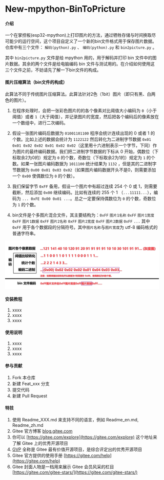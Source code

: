 # New-mpython-BinToPricture

#### 介绍
一个在掌控板(esp32-mpython)上打印图片的方法，通过牺牲存储与时间换取尽可能少的运行空间，这个项目自定义了一个新的bin文件格式用于保存图片数据。仓库中有三个文件： `解码(python).py` 、 `编码(python).py` 和 `bin2picture.py` 。

其中 `bin2picture.py` 文件是给 mpython 用的，用于解码并打印 bin 文件中的图片数据。其余的两个文件是给电脑编码 bin 文件与测试用的。在介绍如何使用这三个文件之前，不妨请先了解一下bin文件的构成。

#### 图片压缩算法（bin文件的构成）
此算法不同于传统图片压缩算法。此算法针对2色（1bit）图片（即只有黑、白两色的图片）。

1. 在程序处理时，会把一张彩色图片的的各个像素对比阈值大小编码为 `0`（小于阈值）或者 `1`（大于阈值），并记录图片的宽度，然后把各个编码后的像素放在一个数组中，进行二次编码。

2. 假设一张图片编码后数据为 `01001101100` 程序会统计连续出现的 0 或者 1 的个数。比如上述的数据会统计为 `1122122` 然后转化为二进制字节数据 `0x01 0x01 0x02 0x02 0x01 0x02 0x02`（这里用十六进制表示一个字节，下同）作为图片的最终编码数据。我们把二进制字节数据的下标从 0 开始，偶数位（下标取余2为0的）规定为 `0` 的个数，奇数位（下标取余2为1的）规定为 `1` 的个数。如果一张图片编码数据为 `1011100` 统计结果为 `1132` ，但是其的二进制字节数据为 `0x00 0x01 0x03 0x02`（如果图片编码数据开头不是0，则需要添加一个 `0x00` 使偶数位为 `0` 的个数）。

3. 我们保留字节 `0xFF` 备用，假设一个图片中有超过连续 254 个 0 或 1，则需要截断，然后添加 `0x00` 继续编码。比如有连续的 255 个 1 （`...11111...`），编码为 `... 0xFE 0x00 0x01 ...`。总之一定要保持偶数位为 `0` 的个数，奇数位为 `1` 的个数。

4. bin文件是个多图片混合文件，其主要结构为：`0xFF` `图片1名称` `0xFF` `图片1宽度` `0xFF` `图片1数据` `0xFF` `图片2名称` `0xFF` `图片2宽度` `0xFF` `图片2数据` `0xFF` `...` 其中 `0xFF` 用于各个数据段的分隔符号。其中`图片名称`与`图片宽度`为 utf-8 编码格式的普通字符串。

![输入图片说明](IMAGES/image1.png)

#### 安装教程

1.  xxxx
2.  xxxx
3.  xxxx

#### 使用说明

1.  xxxx
2.  xxxx
3.  xxxx

#### 参与贡献

1.  Fork 本仓库
2.  新建 Feat_xxx 分支
3.  提交代码
4.  新建 Pull Request


#### 特技

1.  使用 Readme\_XXX.md 来支持不同的语言，例如 Readme\_en.md, Readme\_zh.md
2.  Gitee 官方博客 [blog.gitee.com](https://blog.gitee.com)
3.  你可以 [https://gitee.com/explore](https://gitee.com/explore) 这个地址来了解 Gitee 上的优秀开源项目
4.  [GVP](https://gitee.com/gvp) 全称是 Gitee 最有价值开源项目，是综合评定出的优秀开源项目
5.  Gitee 官方提供的使用手册 [https://gitee.com/help](https://gitee.com/help)
6.  Gitee 封面人物是一档用来展示 Gitee 会员风采的栏目 [https://gitee.com/gitee-stars/](https://gitee.com/gitee-stars/)
